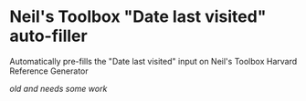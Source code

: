 # Neil's Toolbox "Date last visited" auto-filler
Automatically pre-fills the "Date last visited" input on Neil's Toolbox Harvard Reference Generator

_old and needs some work_